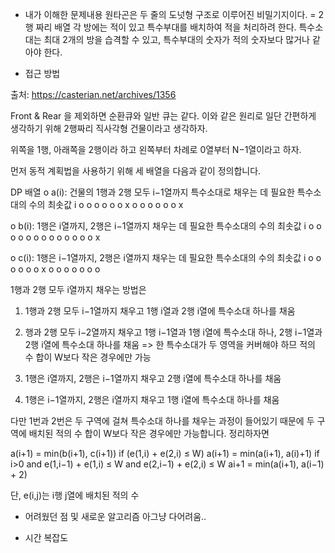 - 내가 이해한 문제내용
원타곤은 두 줄의 도넛형 구조로 이루어진 비밀기지이다. = 2행 짜리 배열
각 방에는 적이 있고 특수부대를 배치하여 적을 처리하려 한다.
특수소대는 최대 2개의 방을 습격할 수 있고, 특수부대의 숫자가 적의 숫자보다 많거나 같아야 한다.


- 접근 방법

출처: https://casterian.net/archives/1356

Front & Rear 을 제외하면 순환큐와 일반 큐는 같다.
이와 같은 원리로 일단 간편하게 생각하기 위해 2행짜리 직사각형 건물이라고 생각하자.

위쪽을 1행, 아래쪽을 2행이라 하고 왼쪽부터 차례로 0열부터 N−1열이라고 하자.

먼저 동적 계획법을 사용하기 위해 세 배열을 다음과 같이 정의합니다.

DP 배열
 o a(i): 건물의 1행과 2행 모두 i−1열까지 특수소대로 채우는 데 필요한 특수소대의 수의 최솟값
                i
    o o o o o o x
    o o o o o o x

 o b(i): 1행은 i열까지, 2행은 i−1열까지 채우는 데 필요한 특수소대의 수의 최솟값
                i
    o o o o o o o
    o o o o o o x

 o c(i): 1행은 i−1열까지, 2행은 i열까지 채우는 데 필요한 특수소대의 수의 최솟값
                i
    o o o o o o x
    o o o o o o o

1행과 2행 모두 i열까지 채우는 방법은
  1. 1행과 2행 모두 i−1열까지 채우고 1행 i열과 2행 i열에 특수소대 하나를 채움
  2. 행과 2행 모두 i−2열까지 채우고 1행 i−1열과 1행 i열에 특수소대 하나, 2행 i−1열과 2행 i열에 특수소대 하나를 채움
    => 한 특수소대가 두 영역을 커버해야 하므  적의 수 합이 W보다 작은 경우에만 가능

  3. 1행은 i열까지, 2행은 i−1열까지 채우고 2행 i열에 특수소대 하나를 채움
  4. 1행은 i−1열까지, 2행은 i열까지 채우고 1행 i열에 특수소대 하나를 채움

다만 1번과 2번은 두 구역에 걸쳐 특수소대 하나를 채우는 과정이 들어있기 때문에 두 구역에 배치된 적의 수 합이 W보다 작은 경우에만 가능합니다. 정리하자면

a(i+1) = min(b(i+1), c(i+1))
  if (e(1,i) + e(2,i) ≤ W)
    a(i+1) = min(a(i+1), a(i)+1)
  if  i>0  and  e(1,i−1) + e(1,i) ≤ W  and e(2,i−1) + e(2,i) ≤ W
    ai+1 = min(a(i+1), a(i−1) + 2)

단, e(i,j)는 i행 j열에 배치된 적의 수


<!-- 한편 1행은 i+1열까지 채우고 2행은 i열까지 채우는 방법은

1행과 2행 모두 i열까지 채우고 1행 i+1열에 특수소대 하나를 채움
1행은 i−1열, 2행은 i열까지 채우고 1행 i열과 1행 i+1열에 특수소대 하나를 채움
따라서

bi+1←ai+1+1if  e1,i+e1,i+1≤Wbi+1←min(bi+1,ci+1)
마지막으로 1행은 i열까지 채우고 2행은 i+1열까지 채우는 방법은

1행과 2행 모두 i열까지 채우고 2행 i+1열에 특수소대 하나를 채움
1행은 i열, 2행은 i−1열까지 채우고 2행 i열과 2행 i+1열에 특수소대 하나를 채움
따라서

ci+1←ai+1+1if  e2,i+e2,i+1≤Wci+1←min(ci+1,bi+1)
점화식을 구한 걸로 끝이 아니라 초기 조건도 구해야죠. a0는 1행과 2행 모두 -1열까지 채우라는 의미인데… 채울 필요가 없으므로 0입니다. b0과 c0은 둘 다 1이고요. 최종 정답은 aN입니다.

이제 다시 원형으로 돌아옵시다. 앞에서 푼 선형 문제는 1번 구역과 N번 구역에 걸쳐 특수소대를 채우지 않고 N+1번 구역과 2N번 구역에 걸쳐 특수소대를 채우지 않는 경우와 동일합니다. 만약 1번 구역과 N번 구역에 걸쳐 특수소대를 채우고 N+1번 구역과 2N번 구역에 걸쳐 특수소대를 채우지 않으면 초기 조건이 달라져야 합니다. 이때는 N×2 직사각형 건물에서 1행 0열과 1행 N−1행이 날아갔다고 생각하면 됩니다. 그럼 a1은 1, b1은 2, c1은 e2,0+e2,1≤W이면 1, 아니면 2가 초기 조건이 되고, 최종 정답은 cN−1+1입니다. 마지막에 1을 더하는 이유는 1행 0열과 1행 N−1행에 배치된 특수소대가 있기 때문입니다.

1번 구역과 N번 구역에 걸쳐 특수소대를 채우지 않고 N+1번 구역과 2N번 구역에 걸쳐 특수소대를 채우면 위와 정확히 반대 상황이고, 둘 다 채우면 a1은 0, b1과 c1은 둘 다 1이고 최종 정답은 aN−1+2입니다. -->


- 어려웠던 점 및 새로운 알고리즘
아그냥 다어려움..


- 시간 복잡도
